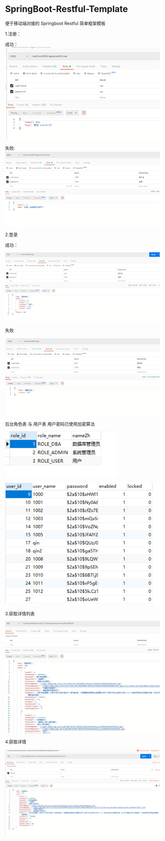 # SpringBoot-Restful-Template

便于移动端对接的 Springboot Restful 简单框架模板

1.注册：

成功：
![](./pic/10.png)

失败:
![](./pic/9.png)

2.登录

成功：

![](./pic/5.png)

失败

![](./pic/4.png)

后台角色表 与 用户表 用户密码已使用加密算法

![](./pic/6.png)

![](./pic/7.png)

3.获取详情列表

![](./pic/11.png)

4.获取详情

![](./pic/8.png)


